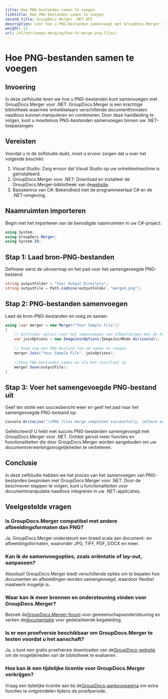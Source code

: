 ```yaml
---
title: Hoe PNG-bestanden samen te voegen
linktitle: Hoe PNG-bestanden samen te voegen
second_title: GroupDocs.Merger .NET API
description: Leer hoe u PNG-bestanden samenvoegt met GroupDocs.Merger voor .NET. Stap-voor-stap handleiding voor naadloze integratie in uw .NET-applicaties.
weight: 12
url: /nl/net/image-merging/how-to-merge-png-files/
---
```


# Hoe PNG-bestanden samen te voegen

## Invoering
In deze zelfstudie leren we hoe u PNG-bestanden kunt samenvoegen met GroupDocs.Merger voor .NET. GroupDocs.Merger is een krachtige bibliotheek waarmee ontwikkelaars verschillende documentformaten naadloos kunnen manipuleren en combineren. Door deze handleiding te volgen, kunt u moeiteloos PNG-bestanden samenvoegen binnen uw .NET-toepassingen.
## Vereisten
Voordat u in de zelfstudie duikt, moet u ervoor zorgen dat u over het volgende beschikt:
1. Visual Studio: Zorg ervoor dat Visual Studio op uw ontwikkelmachine is geïnstalleerd.
2.  GroupDocs.Merger voor .NET: Download en installeer de GroupDocs.Merger-bibliotheek van de[website](https://releases.groupdocs.com/merger/net/).
3. Basiskennis van C#: Bekendheid met de programmeertaal C# en de .NET-omgeving.

## Naamruimten importeren
Begin met het importeren van de benodigde naamruimten in uw C#-project:
```csharp
using System; 
using GroupDocs.Merger;
using System.IO;
```
## Stap 1: Laad bron-PNG-bestanden
Definieer eerst de uitvoermap en het pad voor het samengevoegde PNG-bestand:
```csharp
string outputFolder = "Your Output Directory";
string outputFile = Path.Combine(outputFolder, "merged.png");
```
## Stap 2: PNG-bestanden samenvoegen
Laad de bron-PNG-bestanden en voeg ze samen:
```csharp
using (var merger = new Merger("Your Sample File"))
{
    // Definieer opties voor het samenvoegen van afbeeldingen met de horizontale samenvoegmodus
    var joinOptions = new ImageJoinOptions(ImageJoinMode.Horizontal);
    
    // Voeg nog een PNG-bestand toe om samen te voegen
    merger.Join("Your Sample File", joinOptions);
    
    //Voeg PNG-bestanden samen en sla het resultaat op
    merger.Save(outputFile);
}
```
## Stap 3: Voer het samengevoegde PNG-bestand uit
Geef ten slotte een succesbericht weer en geef het pad naar het samengevoegde PNG-bestand op:
```csharp
Console.WriteLine("\nPNG files merge completed successfully. \nCheck output in {0}", outputFolder);
```
Gefeliciteerd! U hebt met succes PNG-bestanden samengevoegd met GroupDocs.Merger voor .NET. Ontdek gerust meer functies en functionaliteiten die door GroupDocs.Merger worden aangeboden om uw documentverwerkingsmogelijkheden te verbeteren.


## Conclusie
In deze zelfstudie hebben we het proces van het samenvoegen van PNG-bestanden besproken met GroupDocs.Merger voor .NET. Door de beschreven stappen te volgen, kunt u functionaliteiten voor documentmanipulatie naadloos integreren in uw .NET-applicaties.
## Veelgestelde vragen
### Is GroupDocs.Merger compatibel met andere afbeeldingsformaten dan PNG?
Ja, GroupDocs.Merger ondersteunt een breed scala aan document- en afbeeldingsformaten, waaronder JPG, TIFF, PDF, DOCX en meer.
### Kan ik de samenvoegopties, zoals oriëntatie of lay-out, aanpassen?
Absoluut! GroupDocs.Merger biedt verschillende opties om te bepalen hoe documenten en afbeeldingen worden samengevoegd, waardoor flexibel maatwerk mogelijk is.
### Waar kan ik meer bronnen en ondersteuning vinden voor GroupDocs.Merger?
 Bezoek de[GroupDocs.Merger-forum](https://forum.groupdocs.com/c/merger/32) voor gemeenschapsondersteuning en verken de[documentatie](https://tutorials.groupdocs.com/merger/net/) voor gedetailleerde begeleiding.
### Is er een proefversie beschikbaar om GroupDocs.Merger te testen voordat u het aanschaft?
 Ja, u kunt een gratis proefversie downloaden van de[GroupDocs-website](https://releases.groupdocs.com/) om de mogelijkheden van de bibliotheek te evalueren.
### Hoe kan ik een tijdelijke licentie voor GroupDocs.Merger verkrijgen?
 Vraag een tijdelijke licentie aan bij de[GroupDocs-aankooppagina](https://purchase.groupdocs.com/temporary-license/) om extra functies te ontgrendelen tijdens de proefperiode.